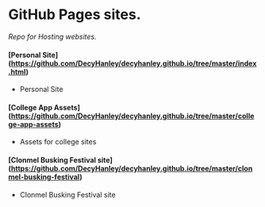 # GitHub Pages sites.

*Repo for Hosting websites.*

#### [Personal Site] (https://github.com/DecyHanley/decyhanley.github.io/tree/master/index.html)

* Personal Site

#### [College App Assets] (https://github.com/DecyHanley/decyhanley.github.io/tree/master/college-app-assets)

* Assets for college sites

#### [Clonmel Busking Festival site] (https://github.com/DecyHanley/decyhanley.github.io/tree/master/clonmel-busking-festival)

* Clonmel Busking Festival site
